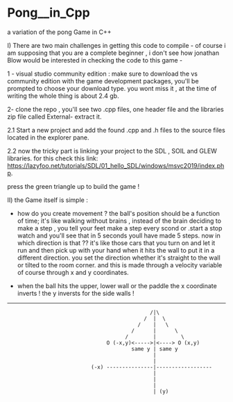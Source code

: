 # Pong__in_Cpp
a variation of the pong Game  in C++ 

I) There are two main challenges in getting this code to compile - of course i am supposing that you are a complete beginner , i don't see how jonathan Blow would be interested in checking the code to this game - 

1 - visual studio community edition : make sure to download the vs community edition with the game development packages, you'll be prompted to choose your download type. you wont miss it , at the time of writing the whole thing is about 2.4 gb.

2- clone the repo ,  you'll see two .cpp files, one header file and the libraries zip file called External- extract it.

2.1 Start a new project and add the found .cpp and .h files to the source files located in the explorer pane.

2.2 now the tricky part is linking your project to the SDL , SOIL and GLEW libraries. for this check this link: 
https://lazyfoo.net/tutorials/SDL/01_hello_SDL/windows/msvc2019/index.php. 



press the green triangle up to build the game !  

II) the Game itself is simple :
- how do you create movement ? the ball's position should be a function of time;  it's like walking without brains , instead of the brain deciding to make a step  , you tell your feet make a step every scond or .start a stop watch and you'll see that in 5 seconds youll have made 5 steps. now in which direction is that ?? it's like those cars that you turn on and let it run and then pick up with your hand when it hits the wall to put it in a different direction. you set the direction whether it's straight to the wall or tilted to the room corner. and this is made through a velocity variable of course through x and y coordinates.
    
- when the ball hits the upper, lower wall or the paddle the x coordinate inverts ! the y inversts for the side walls ! 
_____________________________________________________________________________________________________________________________________________________________________________________
                                                  /|\
                                                /  |  \
                                              /    |   \
                                            /      |      \ 
                                          /        |        \
                                    O (-x,y)<----->|<----> O (x,y)
                                            same y | same y
                                                   |  
                                                   |
                               (-x) ---------------|------------------
                                                   | 
                                                   |
                                                   |
                                                   | (y) 
